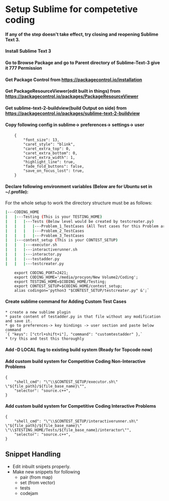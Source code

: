# Setup Sublime for competetive coding

#### If any of the step doesn't take effect, try closing and reopening Sublime Text 3.

#### Install Sublime Text 3

#### Go to Browse Package and go to Parent directory of Sublime-Text-3 give it 777 Permission

#### Get Package Control from https://packagecontrol.io/installation

#### Get PackageResourceViewer(edit built in things) from https://packagecontrol.io/packages/PackageResourceViewer

#### Get sublime-text-2-buildview(build Output on side) from https://packagecontrol.io/packages/sublime-text-2-buildview

#### Copy following config in sublime-> preferences-> settings-> user
```
	{
		"font_size": 13,
		"caret_style": "blink",
		"caret_extra_top": 0,
		"caret_extra_bottom": 0,
		"caret_extra_width": 1,
		"highlight_line": true,
		"fade_fold_buttons": false,
		"save_on_focus_lost": true,
	}
````

#### Declare following environment variables (Below are for Ubuntu set in \~/.profile):
For the whole setup to work the directory structure must be as follows:
````bash
|---CODING_HOME
|	|---Testing (This is your TESTING_HOME)
|	|	|---Tests (Below level would be created by testcreater.py)
|	|	|	|---Problem_1_TestCases (All Test cases for this Problem are inside this directory)
|	|	|	|---Problem_2_TestCases
|	|	|	|---Problem_3_TestCases
|	|---contest_setup (This is your CONTEST_SETUP)
|	|	|---executor.sh
|	|	|---interactiverunner.sh
|	|	|---interactor.py
|	|	|---testadder.py
|	|	|---testcreater.py	
````
```
	export CODING_PORT=2421;
	export CODING_HOME='/media/procyon/New Volume2/Coding';
	export TESTING_HOME=$CODING_HOME/Testing;
	export CONTEST_SETUP=$CODING_HOME/contest_setup;
	alias codingon='python3 "$CONTEST_SETUP/testcreater.py" &';`
```
#### Create sublime command for Adding Custom Test Cases
	* create a new sublime plugin
	* paste content of testadder.py in that file without any modification and save it.
	* go to preferences-> key bindings -> user section and paste below command
  	`{ "keys": ["ctrl+shift+i"], "command": "customtestadder" },`
	* try this and test this thoroughly

#### Add -D LOCAL flag to existing build system (Ready for Topcode now)

#### Add custom build system for Competitive Coding Non-Interactive Problems
````
{
	"shell_cmd": "\"\\$CONTEST_SETUP/executor.sh\" \"${file_path}/${file_base_name}\"",
	"selector": "source.c++",
}
````

#### Add custom build system for Competitive Coding Interactive Problems
````
{
	"shell_cmd": "\"\\$CONTEST_SETUP/interactiverunner.sh\" \"${file_path}/${file_base_name}\" \"\\$TESTING_HOME/Tests/${file_base_name}/interactor\"",
	"selector": "source.c++",
}
````

## Snippet Handling
* Edit inbuilt snipets properly.
* Make new snippets for following
	* pair (from map)
	* set (from vector)
	* tests 
	* codejam